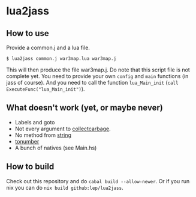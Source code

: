 # lua2jass 

## How to use

Provide a common.j and a lua file.

```
$ lua2jass common.j war3map.lua war3map.j
```

This will then produce the file war3map.j. Do note that this script file is not complete yet.
You need to provide your own `config` and `main` functions (in jass of course). And you need to
call the function `lua_Main_init` (`call ExecuteFunc("lua_Main_init")`).

## What doesn't work (yet, or maybe never)

- Labels and goto 
- Not every argument to [collectcarbage](https://www.lua.org/manual/5.3/manual.html#pdf-collectgarbage).
- No method from [string](https://www.lua.org/manual/5.3/manual.html#6.4)
- [tonumber](https://www.lua.org/manual/5.3/manual.html#pdf-tonumber)
- A bunch of natives (see Main.hs)

## How to build

Check out this repository and do `cabal build --allow-newer`.
Or if you run nix you can do `nix build github:lep/lua2jass`.
